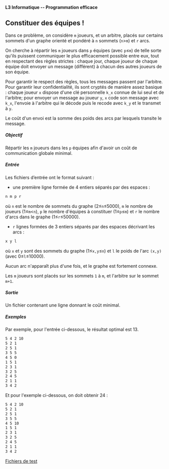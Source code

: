**L3 Informatique -- Programmation efficace**

## Constituer des équipes !

Dans ce problème, on considère `m` joueurs, et un arbitre, placés sur
certains sommets d'un graphe orienté et pondéré à `n` sommets (`n`>`m`)
et `r` arcs.

On cherche à répartir les `m` joueurs dans `p` équipes
(avec `p`≤`m`) de telle sorte qu'ils puissent communiquer le plus 
efficacement possible entre eux, tout en respectant des règles strictes :
chaque jour, chaque joueur de chaque équipe doit envoyer un message
(différent) à chacun des autres joueurs de son équipe. 

Pour garantir le respect des règles, tous les messages passent par l'arbitre.
Pour garantir leur confidentialité, ils sont cryptés de manière assez
basique : chaque joueur `x` dispose d'une clé personnelle `k_x` connue de
lui seul et de l'arbitre; pour envoyer un message au joueur `y`, `x` code
son message avec `k_x`, l'envoie à l'arbitre qui le décode puis le recode
avec `k_y` et le transmet à `y`. 

Le coût d'un envoi est la somme des poids des arcs par lesquels transite 
le message.

##### Objectif

Répartir les `m` joueurs dans les `p` équipes afin d'avoir un coût de
communication globale minimal. 


##### Entrée

Les fichiers d’entrée ont le format suivant :
- une première ligne formée de 4 entiers séparés par des espaces :
```bash
n m p r
```
où `n` est le nombre de sommets du graphe (2≤`n`≤5000),
`m` le nombre de joueurs (1≤`m`<`n`),
`p` le nombre d'équipes à constituer (1≤`p`≤`m`)
et `r` le nombre d'arcs dans le graphe (1≤`r`≤50000).

- `r` lignes formées de 3 entiers séparés par des espaces décrivant les
  arcs :
```bash
x y l
```
où `x` et `y` sont des sommets du graphe (1≤`x,y`≤`n`) 
et `l` le poids de l'arc `(x,y)` (avec 0≤`l`≤10000).

Aucun arc n'apparaît plus d'une fois, et le graphe est fortement connexe.

Les `m` joueurs sont placés sur les sommets `1` à `m`, et l'arbitre sur
le sommet `m+1`.

##### Sortie
Un fichier contenant une ligne donnant le coût minimal.


##### Exemples

Par exemple, pour l'entrée ci-dessous, le résultat optimal est 13.

```bash
5 4 2 10 
5 2 1 
2 5 1 
3 5 5 
4 5 0 
1 5 1 
2 3 1 
3 2 5 
2 4 5 
2 1 1 
3 4 2
```

Et pour l'exemple ci-dessous, on doit obtenir 24 :

```bash
5 4 2 10 
5 2 1 
2 5 1 
3 5 5 
4 5 10 
1 5 1 
2 3 1 
3 2 5 
2 4 5 
2 1 1 
3 4 2
```

[Fichiers de test](sample)
